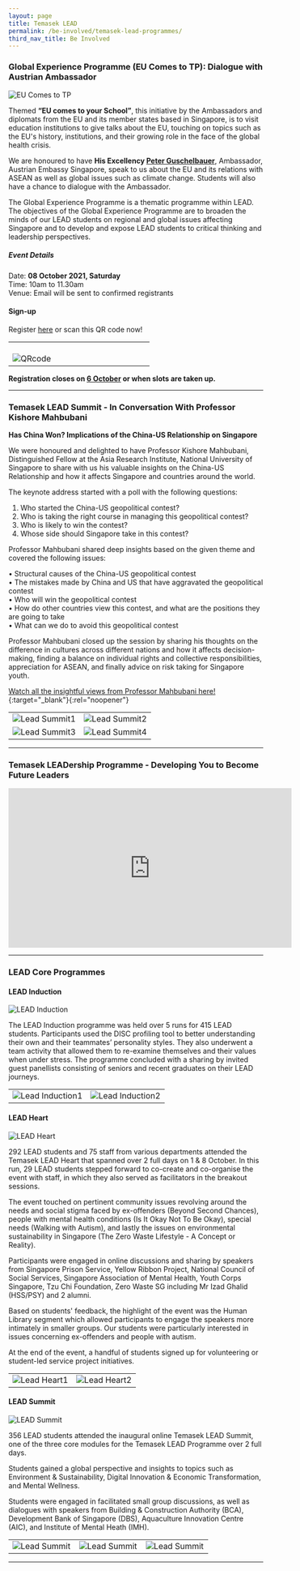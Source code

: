 ```yaml
---
layout: page
title: Temasek LEAD
permalink: /be-involved/temasek-lead-programmes/
third_nav_title: Be Involved
---
```

### Global Experience Programme (EU Comes to TP): Dialogue with Austrian Ambassador ###

![EU Comes to TP](/images/BeInvolved-LeadEUbanner.jpg)

Themed **“EU comes to your School”**, this initiative by the Ambassadors and diplomats from the EU and its member states based in Singapore, is to visit education institutions to give talks about the EU, touching on topics such as the EU's history, institutions, and their growing role in the face of the global health crisis.  

We are honoured to have **His Excellency [Peter Guschelbauer](https://www.bmeia.gv.at/en/austrian-embassy-singapore/about-us/the-ambassador/)**, Ambassador, Austrian Embassy Singapore, speak to us about the EU and its relations with ASEAN as well as global issues such as climate change. Students will also have a chance to dialogue with the Ambassador. 

The Global Experience Programme is a thematic programme within LEAD. The objectives of the Global Experience Programme are to broaden the minds of our LEAD students on regional and global issues affecting Singapore and to develop and expose LEAD students to critical thinking and leadership perspectives.

##### Event Details

Date: **08 October 2021, Saturday**  
Time: 10am to 11.30am  
Venue: Email will be sent to confirmed registrants

#### Sign-up

Register [here](https://forms.office.com/pages/responsepage.aspx?id=8JupJXKOKkeuUK373w328bwwAd0fhRxEhHsQyxN2mNRUREFLSzlZVU1LWFVaQjdFVVBHUUxSQUM2Mi4u&fsw=0) or scan this QR code now!

<table>
    <tr>
        <td style="width:33%"><br>
              <image src="/images/BeInvolved-LeadEUQRcode.jpg" style="display:block;margin-left:auto;margin-right:auto;" alt="QRcode">
                 </image>
        </td>
        <td style="width:33%"><br>
           </td>
        <td style="width:33%"><br>
        </td>
    </tr>
</table>

**Registration closes on <u>6 October</u> or when slots are taken up.**






---
### Temasek LEAD Summit - In Conversation With Professor Kishore Mahbubani ###
**Has China Won? Implications of the China-US Relationship on Singapore**

We were honoured and delighted to have Professor Kishore Mahbubani, Distinguished Fellow at the Asia Research Institute, National University of Singapore to share with us his valuable insights on the China-US Relationship and how it affects Singapore and countries around the world.

The keynote address started with a poll with the following questions:

1.	Who started the China-US geopolitical contest?
2.	Who is taking the right course in managing this geopolitical contest?
3.	Who is likely to win the contest?
4.	Whose side should Singapore take in this contest?

Professor Mahbubani shared deep insights based on the given theme and covered the following issues:

•	Structural causes of the China-US geopolitical contest<br>
•	The mistakes made by China and US that have aggravated the geopolitical contest <br>
•	Who will win the geopolitical contest <br>
•	How do other countries view this contest, and what are the positions they are going to take<br>
•	What can we do to avoid this geopolitical contest<br>

Professor Mahbubani closed up the session by sharing his thoughts on the difference in cultures across different nations and how it affects decision-making, finding a balance on individual rights and collective responsibilities, appreciation for ASEAN, and finally advice on risk taking for Singapore youth.

[Watch all the insightful views from Professor Mahbubani here!](https://youtu.be/dca3nQVgud8){:target="_blank"}{:rel="noopener"}

<table>
    <tr>
        <td style="width:50%"><image src="/images/BeInvolved-LEADsummitKishore1.png" style="display:block;margin-left:auto;margin-right:auto;" alt="Lead Summit1"></image>       
        </td>
        <td style="width:50%"><image src="/images/BeInvolved-LEADsummitKishore2.png" style="display:block;margin-left:auto;margin-right:auto;" alt="Lead Summit2"></image>       
        </td>
    </tr>
    <tr>
        <td style="width:50%"><image src="/images/BeInvolved-LEADsummitKishore3.png" style="display:block;margin-left:auto;margin-right:auto;" alt="Lead Summit3"></image>       
        </td>
        <td style="width:50%"><image src="/images/BeInvolved-LEADsummitKishore4.png" style="display:block;margin-left:auto;margin-right:auto;" alt="Lead Summit4"></image>       
        </td>
    </tr>
</table>

---
### Temasek LEADership Programme - Developing You to Become Future Leaders ###

<div class="bp-youtube">
<iframe width="560" height="315" src="https://www.youtube-nocookie.com/embed/ZBHOirv1ixc" title="YouTube video player" frameborder="0" allow="accelerometer; autoplay; clipboard-write; encrypted-media; gyroscope; picture-in-picture" allowfullscreen></iframe>    
</div>

---
### LEAD Core Programmes ###

<h4>LEAD Induction</h4>

![LEAD Induction](/images/BeInvolved-lead_inductionlogo1.png)

The LEAD Induction programme was held over 5 runs for 415 LEAD students. Participants used the DISC profiling tool to better understanding their own and their teammates’ personality styles. They also underwent a team activity that allowed them to re-examine themselves and their values when under stress. The programme concluded with a sharing by invited guest panellists consisting of seniors and recent graduates on their LEAD journeys.


<table>
    <tr>
        <td style="width:50%"><image src="/images/BeInvolved-LEAD_Induction1.png" style="display:block;margin-left:auto;margin-right:auto;" alt="Lead Induction1"></image>       
        </td>
        <td style="width:50%"><image src="/images/BeInvolved-LEAD_Induction2.png" style="display:block;margin-left:auto;margin-right:auto;" alt="Lead Induction2"></image>       
        </td>
    </tr>
</table>

<h4>LEAD Heart</h4>

![LEAD Heart](/images/BeInvolved-lead_heartlogo1.png)

292 LEAD students and 75 staff from various departments attended the Temasek LEAD Heart that spanned over 2 full days on 1 & 8 October. In this run, 29 LEAD students stepped forward to co-create and co-organise the event with staff, in which they also served as facilitators in the breakout sessions.

The event touched on pertinent community issues revolving around the needs and social stigma faced by ex-offenders (Beyond Second Chances), people with mental health conditions (Is It Okay Not To Be Okay), special needs (Walking with Autism), and lastly the issues on  environmental sustainability in Singapore (The Zero Waste Lifestyle - A Concept or Reality).

Participants were engaged in online discussions and sharing by speakers from Singapore Prison Service, Yellow Ribbon Project, National Council of Social Services, Singapore Association of Mental Health, Youth Corps Singapore, Tzu Chi Foundation, Zero Waste SG including Mr Izad Ghalid (HSS/PSY) and 2 alumni.

Based on students' feedback, the highlight of the event was the Human Library segment which allowed participants to engage the speakers more intimately in smaller groups. Our students were particularly interested in issues concerning ex-offenders and people with autism.  

At the end of the event, a handful of students signed up for volunteering or student-led service project initiatives.

<table>
    <tr>
        <td style="width:50%"><image src="/images/BeInvolved-lead_heart1.png" style="display:block;margin-left:auto;margin-right:auto;" alt="Lead Heart1"></image>       
        </td>
        <td style="width:50%"><image src="/images/BeInvolved-lead_heart2.png" style="display:block;margin-left:auto;margin-right:auto;" alt="Lead Heart2"></image>       
        </td>
    </tr>
</table>

<h4>LEAD Summit</h4>

![LEAD Summit](/images/BeInvolved-lead_summitlogo1.png)

356 LEAD students attended the inaugural online Temasek LEAD Summit, one of the three core modules for the Temasek LEAD Programme over 2 full days.

Students gained a global perspective and insights to topics such as Environment & Sustainability, Digital Innovation & Economic Transformation, and Mental Wellness.

Students were engaged in facilitated small group discussions, as well as dialogues with speakers from Building & Construction Authority (BCA), Development Bank of Singapore (DBS), Aquaculture Innovation Centre (AIC), and Institute of Mental Heath (IMH).

<table>
    <tr>
        <td style="width:33%"><image src="/images/BeInvolved-LEAD_Summit_3.png" style="display:block;margin-left:auto;margin-right:auto;" alt="Lead Summit"></image>       
        </td>
        <td style="width:33%"><image src="/images/BeInvolved-LEAD_Summit_1.jpg" style="display:block;margin-left:auto;margin-right:auto;" alt="Lead Summit"></image>       
        </td>
        <td style="width:33%"><image src="/images/BeInvolved-LEAD_Summit_2.jpg" style="display:block;margin-left:auto;margin-right:auto;" alt="Lead Summit"></image>       
        </td>
    </tr>
</table>

---